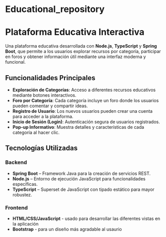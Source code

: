 # Educational_repository

# Plataforma Educativa Interactiva

Una plataforma educativa desarrollada con **Node.js**, **TypeScript** y **Spring Boot**, que permite a los usuarios explorar recursos por categoría, participar en foros y obtener información útil mediante una interfaz moderna y funcional.

## Funcionalidades Principales

- **Exploración de Categorías**: Acceso a diferentes recursos educativos mediante botones interactivos.
- **Foro por Categoría**: Cada categoría incluye un foro donde los usuarios pueden comentar y compartir ideas.
- **Registro de Usuario**: Los nuevos usuarios pueden crear una cuenta para acceder a la plataforma.
- **Inicio de Sesión (Login)**: Autenticación segura de usuarios registrados.
- **Pop-up Informativo**: Muestra detalles y características de cada categoría al hacer clic.

## Tecnologías Utilizadas

### Backend

- **Spring Boot** – Framework Java para la creación de servicios REST.
- **Node.js** – Entorno de ejecución JavaScript para funcionalidades específicas.
- **TypeScript** – Superset de JavaScript con tipado estático para mayor robustez.

### Frontend

- **HTML/CSS/JavaScript** - usado para desarrollar las diferentes vistas en la aplicación
- **Bootstrap** - para un diseño más agradable al usaurio
